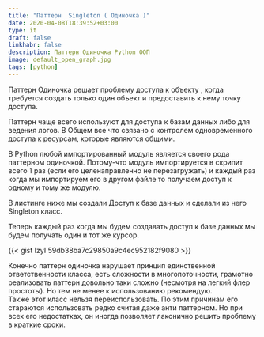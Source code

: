 ```yaml
---
title: "Паттерн  Singleton ( Одиночка )"
date: 2020-04-08T18:39:52+03:00
type: it
draft: false
linkhabr: false
description: Паттерн Одиночка Python ООП
image: default_open_graph.jpg
tags: [python]
---
```

Паттерн Одиночка решает проблему доступа к объекту , когда требуется создать только один объект и предоставить
к нему точку доступа.

Паттерн чаще всего используют для доступа к базам данных либо для ведения логов.
В Общем все что связано с контролем одновременного доступа к ресурсам, которые являются общими.

<!--more-->

В Python любой импортированный модуль является своего рода паттерном одиночкой. Потому-что
модуль импортируется в скрипит всего 1 раз (если его целенаправленно не перезагружать) и каждый раз когда мы
импортируем его в другом файле то получаем доступ к одному и тому же модулю.

В листинге ниже мы создали Доступ к базе данных и сделали из него Singleton класс.

Теперь каждый раз когда мы будем создавать доступ к базе данных мы будем получать один и тот же курсор.


{{< gist IzyI 59db38ba7c29850a9c4ec952182f9080 >}}

Конечно паттерн одиночка нарушает принцип единственной ответственности класса,
есть сложности в многопоточности,
грамотно реализовать паттерн довольно таки сложно (несмотря на легкий флер простоты).  Но тем не менее к использованию рекомендую.
<br>
Также этот класс  нельзя переиспользовать.
По этим причинам его стараются использовать редко считая даже анти паттерном.
Но при всех его недостатках, он иногда позволяет лаконично решить проблему в краткие сроки.
